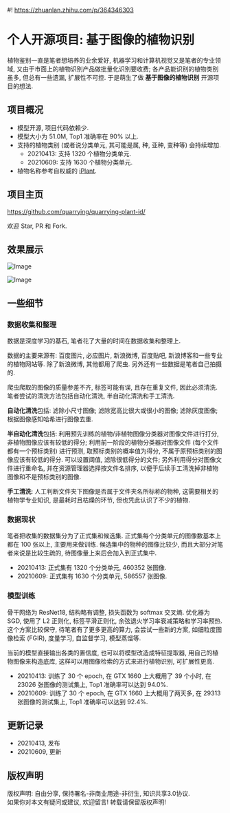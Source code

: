 #! https://zhuanlan.zhihu.com/p/364346303
# 个人开源项目: 基于图像的植物识别

植物鉴别一直是笔者想培养的业余爱好, 机器学习和计算机视觉又是笔者的专业领域, 又由于市面上的植物识别产品做批量化识别要收费; 各产品能识别的植物类别虽多, 但总有一些遗漏, 扩展性不可控. 于是萌生了做 **基于图像的植物识别** 开源项目的想法. 

## 项目概况
- 模型开源, 项目代码依赖少.
- 模型大小为 51.0M, Top1 准确率在 90% 以上.
- 支持的植物类别 (或者说分类单元, 其可能是属, 种, 亚种, 变种等) 会持续增加.
    - 20210413: 支持 1320 个植物分类单元.
    - 20210609: 支持 1630 个植物分类单元.
- 植物名称参考自权威的 [iPlant](http://www.iplant.cn/).

## 项目主页
<https://github.com/quarrying/quarrying-plant-id/>

欢迎 Star, PR 和 Fork.

## 效果展示

![Image](https://pic4.zhimg.com/80/v2-95e0c9fbea61bf0c78650a7128bc45a0.png)

![Image](https://pic4.zhimg.com/80/v2-679b2844c5b554ecf10be9713a1ef752.png)
## 一些细节

### 数据收集和整理

数据是深度学习的基石, 笔者花了大量的时间在数据收集和整理上.

数据的主要来源有: 百度图片, 必应图片, 新浪微博, 百度贴吧, 新浪博客和一些专业的植物网站等. 除了新浪微博, 其他都用了爬虫. 另外还有一些数据是笔者自己拍摄的.

爬虫爬取的图像的质量参差不齐, 标签可能有误, 且存在重复文件, 因此必须清洗. 笔者尝试的清洗方法包括自动化清洗, 半自动化清洗和手工清洗.

**自动化清洗**包括: 滤除小尺寸图像; 滤除宽高比很大或很小的图像; 滤除灰度图像; 根据图像感知哈希进行图像去重.

**半自动化清洗**包括: 利用预先训练的植物/非植物图像分类器对图像文件进行打分, 非植物图像应该有较低的得分; 利用前一阶段的植物分类器对图像文件 (每个文件都有一个预标类别) 进行预测, 取预标类别的概率值为得分, 不属于原预标类别的图像应该有较低的得分. 可以设置阈值, 滤除很低得分的文件; 另外利用得分对图像文件进行重命名, 并在资源管理器选择按文件名排序, 以便于后续手工清洗掉非植物图像和不是预标类别的图像.

**手工清洗**: 人工判断文件夹下图像是否属于文件夹名所标称的物种, 这需要相关的植物学专业知识, 是最耗时且枯燥的环节, 但也凭此认识了不少的植物.


### 数据现状

笔者把收集的数据集分为了正式集和候选集. 正式集每个分类单元的图像数基本上都在 100 张以上, 主要用来做训练. 候选集中的物种的图像比较少, 而且大部分对笔者来说是比较生疏的, 待图像量上来后会加入到正式集中. 

- 20210413: 正式集有 1320 个分类单元, 460352 张图像.
- 20210609: 正式集有 1630 个分类单元, 586557 张图像.


### 模型训练
骨干网络为 ResNet18, 结构略有调整, 损失函数为 softmax 交叉熵. 优化器为 SGD, 使用了 L2 正则化, 标签平滑正则化, 余弦退火学习率衰减策略和学习率预热. 这个方案比较保守, 待笔者有了更多更高的算力, 会尝试一些新的方案, 如细粒度图像检索 (FGIR), 度量学习, 自监督学习, 模型蒸馏等. 

当前的模型直接输出各类的置信度, 也可以将模型改造成特征提取器, 用自己的植物图像来构造底库, 这样可以用图像检索的方式来进行植物识别, 可扩展性更高.

- 20210413: 训练了 30 个 epoch, 在 GTX 1660 上大概用了 39 个小时, 在 23026 张图像的测试集上, Top1 准确率可以达到 94.0%.
- 20210609: 训练了 30 个 epoch, 在 GTX 1660 上大概用了两天多, 在 29313 张图像的测试集上, Top1 准确率可以达到 92.4%.


## **更新记录**
- 20210413, 发布
- 20210609, 更新

## **版权声明**
版权声明: 自由分享, 保持署名-非商业用途-非衍生, 知识共享3.0协议.  
如果你对本文有疑问或建议, 欢迎留言! 转载请保留版权声明!

